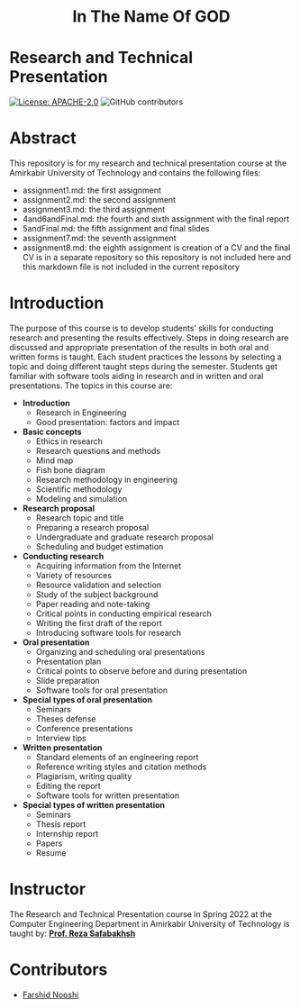 <div align="center">
<h1> In The Name Of GOD </h1>
</div>

# Research and Technical Presentation
[![License: APACHE-2.0](https://img.shields.io/github/license/FarshidNooshi/Research-Technical-presentation)](https://opensource.org/licenses/Apache-2.0)
![GitHub contributors](https://img.shields.io/github/contributors/FarshidNooshi/Research-Technical-presentation)

# Abstract
This repository is for my research and technical presentation course at the Amirkabir University of Technology and contains the following files:

- assignment1.md: the first assignment
- assignment2.md: the second assignment
- assignment3.md: the third assignment
- 4and6andFinal.md: the fourth and sixth assignment with the final report
- 5andFinal.md: the fifth assignment and final slides
- assignment7.md: the seventh assignment
- assignment8.md: the eighth assignment is creation of a CV and the final CV is in a separate repository so this repository is not included here and this markdown file is not included in the current repository

# Introduction

The purpose of this course is to develop students’ skills for conducting research and presenting the results effectively. Steps in doing research are discussed and appropriate presentation of the results in both oral and written forms is taught. Each student practices the lessons by selecting a topic and doing different taught steps during the semester. Students get familiar with software tools aiding in research and in written and oral presentations.
The topics in this course are:

- **Introduction**
  - Research in Engineering
  - Good presentation: factors and impact
- **Basic concepts**
  - Ethics in research
  - Research questions and methods
  - Mind map
  - Fish bone diagram
  - Research methodology in engineering
  - Scientific methodology
  - Modeling and simulation
- **Research proposal**
  - Research topic and title
  - Preparing a research proposal
  - Undergraduate and graduate research proposal
  - Scheduling and budget estimation
- **Conducting research**
  - Acquiring information from the Internet
  - Variety of resources
  - Resource validation and selection
  - Study of the subject background
  - Paper reading and note-taking
  - Critical points in conducting empirical research
  - Writing the first draft of the report
  - Introducing software tools for research
- **Oral presentation**
  - Organizing and scheduling oral presentations
  - Presentation plan
  - Critical points to observe before and during presentation
  - Slide preparation
  - Software tools for oral presentation
- **Special types of oral presentation**
  - Seminars
  - Theses defense
  - Conference presentations
  - Interview tips
- **Written presentation**
  - Standard elements of an engineering report
  - Reference writing styles and citation methods
  - Plagiarism, writing quality
  - Editing the report
  - Software tools for written presentation
- **Special types of written presentation**
  - Seminars
  - Thesis report
  - Internship report
  - Papers
  - Resume

# Instructor

The Research and Technical Presentation course in Spring 2022 at the Computer Engineering Department in Amirkabir University of Technology is taught by:
[**Prof. Reza Safabakhsh**](https://scholar.google.com/citations?user=zFsdqo8AAAAJ&hl=en)

# Contributors
* [Farshid Nooshi](https://ce.aut.ac.ir/~Farshid_Nooshi/)
